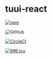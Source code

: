 # tuui-react

[![npm](https://img.shields.io/npm/v/tuui-react.svg)](https://www.npmjs.com/package/tuui-react)

![GitHub](https://img.shields.io/github/license/tuuu/tuui-react.svg)

[![CircleCI](https://circleci.com/gh/Tuuu/tuui-react.svg?style=shield)](https://circleci.com/gh/Tuuu/tuui-react)

[![996.icu](https://img.shields.io/badge/link-996.icu-red.svg)](https://996.icu)